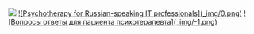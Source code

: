 <img src="_ing/0.png" onclick="history.back();" /> 
<a href="/">![Psychotherapy for Russian-speaking IT professionals](_img/0.png)</a>
<a href="https://bit.ly/3yhBEb4" target=_blank>![Вопросы ответы для пациента психотерапевта](_img/-1.png)</a>
